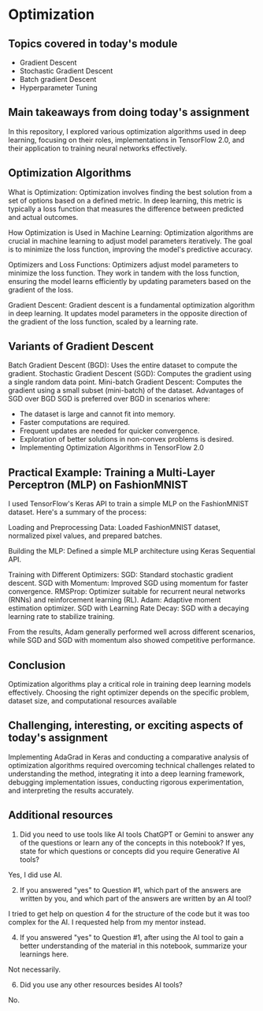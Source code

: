 # Optimization

## Topics covered in today's module
* Gradient Descent
* Stochastic Gradient Descent
* Batch gradient Descent
* Hyperparameter Tuning

## Main takeaways from doing today's assignment

In this repository, I explored various optimization algorithms used in deep learning, focusing on their roles, implementations in TensorFlow 2.0, and their application to training neural networks effectively.

## Optimization Algorithms

What is Optimization:
Optimization involves finding the best solution from a set of options based on a defined metric. In deep learning, this metric is typically a loss function that measures the difference between predicted and actual outcomes.

How Optimization is Used in Machine Learning:
Optimization algorithms are crucial in machine learning to adjust model parameters iteratively. The goal is to minimize the loss function, improving the model's predictive accuracy.

Optimizers and Loss Functions:
Optimizers adjust model parameters to minimize the loss function. They work in tandem with the loss function, ensuring the model learns efficiently by updating parameters based on the gradient of the loss.

Gradient Descent:
Gradient descent is a fundamental optimization algorithm in deep learning. It updates model parameters in the opposite direction of the gradient of the loss function, scaled by a learning rate.

## Variants of Gradient Descent
  
Batch Gradient Descent (BGD): Uses the entire dataset to compute the gradient.
Stochastic Gradient Descent (SGD): Computes the gradient using a single random data point.
Mini-batch Gradient Descent: Computes the gradient using a small subset (mini-batch) of the dataset.
Advantages of SGD over BGD
SGD is preferred over BGD in scenarios where:
  * The dataset is large and cannot fit into memory.
  * Faster computations are required.
  * Frequent updates are needed for quicker convergence.
  * Exploration of better solutions in non-convex problems is desired.
  * Implementing Optimization Algorithms in TensorFlow 2.0

## Practical Example: Training a Multi-Layer Perceptron (MLP) on FashionMNIST
I used TensorFlow's Keras API to train a simple MLP on the FashionMNIST dataset. Here's a summary of the process:

Loading and Preprocessing Data: Loaded FashionMNIST dataset, normalized pixel values, and prepared batches.

Building the MLP: Defined a simple MLP architecture using Keras Sequential API.

Training with Different Optimizers:
SGD: Standard stochastic gradient descent.
SGD with Momentum: Improved SGD using momentum for faster convergence.
RMSProp: Optimizer suitable for recurrent neural networks (RNNs) and reinforcement learning (RL).
Adam: Adaptive moment estimation optimizer.
SGD with Learning Rate Decay: SGD with a decaying learning rate to stabilize training.

From the results, Adam generally performed well across different scenarios, while SGD and SGD with momentum also showed competitive performance.

## Conclusion

Optimization algorithms play a critical role in training deep learning models effectively. Choosing the right optimizer depends on the specific problem, dataset size, and computational resources available

## Challenging, interesting, or exciting aspects of today's assignment

Implementing AdaGrad in Keras and conducting a comparative analysis of optimization algorithms required overcoming technical challenges related to understanding the method, integrating it into a deep learning framework, debugging implementation issues, conducting rigorous experimentation, and interpreting the results accurately.

## Additional resources

1. Did you need to use tools like AI tools ChatGPT or Gemini to answer any of the questions or learn any of the concepts in this notebook? If  yes, state for which questions or concepts did you require Generative AI tools? 

Yes, I did use AI.

2. If you answered "yes" to Question #1, which part of the answers are written by you, and which part of the answers are written by an AI tool?

I tried to get help on question 4 for the structure of the code but it was too complex for the AI. I requested help from my mentor instead.

4. If you answered "yes" to Question #1, after using the AI tool to gain a better understanding of the material in this notebook, summarize your learnings here.

Not necessarily.

6. Did you use any other resources besides AI tools?

No.

